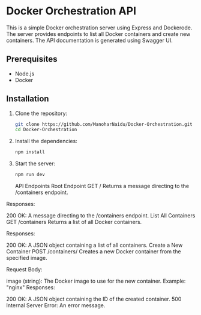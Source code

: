 # Docker Orchestration API

This is a simple Docker orchestration server using Express and Dockerode. The server provides endpoints to list all Docker containers and create new containers. The API documentation is generated using Swagger UI.

## Prerequisites

- Node.js
- Docker

## Installation

1. Clone the repository:

   ```sh
   git clone https://github.com/ManoharNaidu/Docker-Orchestration.git
   cd Docker-Orchestration
   ```

2. Install the dependencies:

   ```sh
   npm install
   ```

3. Start the server:
   ```sh
   npm run dev
   ```
   API Endpoints
   Root Endpoint
   GET /
   Returns a message directing to the /containers endpoint.

Responses:

200 OK: A message directing to the /containers endpoint.
List All Containers
GET /containers
Returns a list of all Docker containers.

Responses:

200 OK: A JSON object containing a list of all containers.
Create a New Container
POST /containers/
Creates a new Docker container from the specified image.

Request Body:

image (string): The Docker image to use for the new container. Example: "nginx"
Responses:

200 OK: A JSON object containing the ID of the created container.
500 Internal Server Error: An error message.

